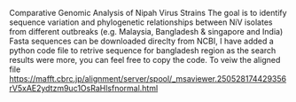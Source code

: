 Comparative Genomic Analysis of Nipah Virus Strains 
The goal is to identify sequence variation and phylogenetic relationships between NiV isolates from different outbreaks (e.g. Malaysia, Bangladesh & singapore and India)
Fasta sequences can be downloaded direclty from NCBI, I have added a python code file to retrive sequence for bangladesh region as the search results were more, you can feel free to copy the code.
To veiw the aligned file https://mafft.cbrc.jp/alignment/server/spool/_msaviewer.250528174429356rV5xAE2ydtzm9uc1OsRaHlsfnormal.html 
